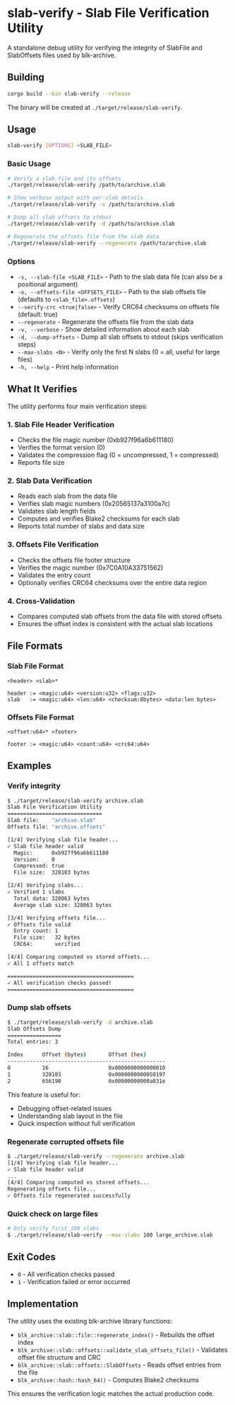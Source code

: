 # slab-verify - Slab File Verification Utility

A standalone debug utility for verifying the integrity of SlabFile and SlabOffsets files used by blk-archive.

## Building

```bash
cargo build --bin slab-verify --release
```

The binary will be created at `./target/release/slab-verify`.

## Usage

```bash
slab-verify [OPTIONS] <SLAB_FILE>
```

### Basic Usage

```bash
# Verify a slab file and its offsets
./target/release/slab-verify /path/to/archive.slab

# Show verbose output with per-slab details
./target/release/slab-verify -v /path/to/archive.slab

# Dump all slab offsets to stdout
./target/release/slab-verify -d /path/to/archive.slab

# Regenerate the offsets file from the slab data
./target/release/slab-verify --regenerate /path/to/archive.slab
```

### Options

- `-s, --slab-file <SLAB_FILE>` - Path to the slab data file (can also be a positional argument)
- `-o, --offsets-file <OFFSETS_FILE>` - Path to the slab offsets file (defaults to `<slab_file>.offsets`)
- `--verify-crc <true|false>` - Verify CRC64 checksums on offsets file (default: true)
- `--regenerate` - Regenerate the offsets file from the slab data
- `-v, --verbose` - Show detailed information about each slab
- `-d, --dump-offsets` - Dump all slab offsets to stdout (skips verification steps)
- `--max-slabs <N>` - Verify only the first N slabs (0 = all, useful for large files)
- `-h, --help` - Print help information

## What It Verifies

The utility performs four main verification steps:

### 1. Slab File Header Verification
- Checks the file magic number (0xb927f96a6b611180)
- Verifies the format version (0)
- Validates the compression flag (0 = uncompressed, 1 = compressed)
- Reports file size

### 2. Slab Data Verification
- Reads each slab from the data file
- Verifies slab magic numbers (0x20565137a3100a7c)
- Validates slab length fields
- Computes and verifies Blake2 checksums for each slab
- Reports total number of slabs and data size

### 3. Offsets File Verification
- Checks the offsets file footer structure
- Verifies the magic number (0x7C0A10A33751562)
- Validates the entry count
- Optionally verifies CRC64 checksums over the entire data region

### 4. Cross-Validation
- Compares computed slab offsets from the data file with stored offsets
- Ensures the offset index is consistent with the actual slab locations

## File Formats

### Slab File Format
```
<header> <slab>*

header := <magic:u64> <version:u32> <flags:u32>
slab   := <magic:u64> <len:u64> <checksum:8bytes> <data:len bytes>
```

### Offsets File Format
```
<offset:u64>* <footer>

footer := <magic:u64> <count:u64> <crc64:u64>
```

## Examples

### Verify integrity
```bash
$ ./target/release/slab-verify archive.slab
Slab File Verification Utility
==============================
Slab file:    "archive.slab"
Offsets file: "archive.offsets"

[1/4] Verifying slab file header...
✓ Slab file header valid
  Magic:      0xb927f96a6b611180
  Version:    0
  Compressed: true
  File size:  328103 bytes

[2/4] Verifying slabs...
✓ Verified 1 slabs
  Total data: 328063 bytes
  Average slab size: 328063 bytes

[3/4] Verifying offsets file...
✓ Offsets file valid
  Entry count: 1
  File size:   32 bytes
  CRC64:       verified

[4/4] Comparing computed vs stored offsets...
✓ All 1 offsets match

========================================
✓ All verification checks passed!
========================================
```

### Dump slab offsets
```bash
$ ./target/release/slab-verify -d archive.slab
Slab Offsets Dump
=================
Total entries: 3

Index      Offset (bytes)       Offset (hex)
--------------------------------------------------
0          16                   0x0000000000000010
1          328103               0x0000000000050197
2          656190               0x00000000000a031e
```

This feature is useful for:
- Debugging offset-related issues
- Understanding slab layout in the file
- Quick inspection without full verification

### Regenerate corrupted offsets file
```bash
$ ./target/release/slab-verify --regenerate archive.slab
[1/4] Verifying slab file header...
✓ Slab file header valid
...
[4/4] Comparing computed vs stored offsets...
Regenerating offsets file...
✓ Offsets file regenerated successfully
```

### Quick check on large files
```bash
# Only verify first 100 slabs
$ ./target/release/slab-verify --max-slabs 100 large_archive.slab
```

## Exit Codes

- `0` - All verification checks passed
- `1` - Verification failed or error occurred

## Implementation

The utility uses the existing blk-archive library functions:
- `blk_archive::slab::file::regenerate_index()` - Rebuilds the offset index
- `blk_archive::slab::offsets::validate_slab_offsets_file()` - Validates offset file structure and CRC
- `blk_archive::slab::offsets::SlabOffsets` - Reads offset entries from the file
- `blk_archive::hash::hash_64()` - Computes Blake2 checksums

This ensures the verification logic matches the actual production code.
